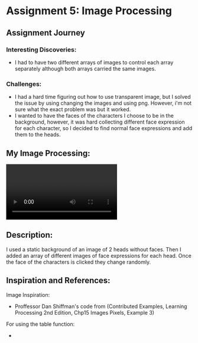 # Assignment 5: Image Processing

## Assignment Journey

### Interesting Discoveries:
- I had to have two different arrays of images to control each array separately although both arrays carried the same images.

### Challenges:
- I had a hard time figuring out how to use transparent image, but I solved the issue by using changing the images and using png. However, i'm not sure what the exact problem was but it worked.
- I wanted to have the faces of the characters I choose to be in the background, however, it was hard collecting different face expression for each character, so I decided to find normal face expressions and add them to the heads.

## My Image Processing:

![](Video.mov)

## Description:
I used a static background of an image of 2 heads without faces. Then I added an array of different images of face expressions for each head. Once the face of the characters is clicked they change randomly.


## Inspiration and References:

Image Inspiration: 

- Proffessor Dan Shiffman's code from (Contributed Examples, Learning Processing 2nd Edition, Chp15 Images Pixels, Example 3)

For using the table function: 

- 

